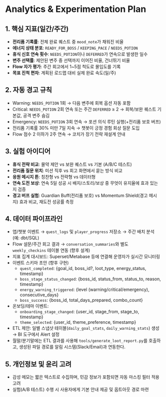 # Analytics & Experimentation Plan

## 1. 핵심 지표(일간/주간)
- **전리품 기록률**: 전체 완료 퀘스트 중 `mood_note`가 채워진 비율
- **에너지 상태 분포**: `READY_FOR_BOSS` / `KEEPING_PACE` / `NEEDS_POTION`
- **휴식 신호 연속 횟수**: `NEEDS_POTION`이나 `DEFERRED`가 연속으로 발생한 일수
- **변주 선택률**: 제안된 변주 중 선택까지 이어진 비율, 건너뛰기 비율
- **Flow 자가 평가**: 주간 회고에서 1~5점 척도로 몰입도를 기록
- **목표 진척 편차**: 계획된 로드맵 대비 실제 완료 속도(일/주)

## 2. 자동 경고 규칙
- Warning: `NEEDS_POTION` 1회 → 다음 변주에 회복 옵션 자동 포함
- Critical: `NEEDS_POTION` 2회 연속 또는 주간 `DEFERRED` ≥ 2 → 회복/보완 퀘스트 기본값, 공격 변주 숨김
- Emergency: `NEEDS_POTION` 3회 연속 → 포션 의식 루틴 실행(+전리품 보호 버프)
- 전리품 기록률 30% 미만 7일 지속 → 챗봇이 긍정 경험 회상 질문 도입
- Flow 점수 2 이하가 2주 연속 → 코치가 장기 전략 재설계 안내

## 3. 실험 아이디어
- **휴식 전략 비교**: 물약 제안 vs 보완 퀘스트 vs 기본 (A/B/C 테스트)
- **전리품 질문 위치**: 미션 직후 vs 회고 화면에서 묻는 방식 비교
- **응원 메시지 톤**: 칭찬형 vs 전략형 vs 데이터형
- **연속 도전 보상**: 연속 5일 성공 시 배지/스토리/보상 중 무엇이 유지율에 효과 있는지 검증
- **경고 버프 실험**: Guardian Buff(전리품 보호) vs Momentum Shield(경고 메시지) 효과 비교, 재도전 성공률 측정

## 4. 데이터 파이프라인
- 앱/챗봇 이벤트 → `quest_logs` 및 `player_progress` 저장소 → 주간 배치 분석 (예: dbt/SQL)
- Flow 설문/주간 회고 결과 → `conversation_summaries`와 별도 `weekly_checkins` 테이블 연동 (향후 설계)
- 지표 집계 대시보드: Superset/Metabase 등에 연결해 운영자가 실시간 모니터링
- 이벤트 스키마 초안 (향후 구현)
  - `quest_completed`: {goal_id, boss_id?, loot_type, energy_status, timestamp}
  - `boss_stage_status_changed`: {boss_id, status_from, status_to, reason, timestamp}
  - `energy_warning_triggered`: {level (warning/critical/emergency), consecutive_days}
  - `boss_success`: {boss_id, total_days_prepared, combo_count}
- 온보딩/테마 이벤트:
  - `onboarding_stage_changed`: {user_id, stage_from, stage_to, timestamp}
  - `theme_selected`: {user_id, theme_preference, timestamp}
- ETL 제안: 일별 스냅샷 테이블(`daily_goal_stats`, `daily_warning_stats`) 생성 → BI 도구에서 Alert 설정
- 월말/분기말에는 ETL 결과를 사용해 `tools/generate_loot_report.py`를 호출하고, 생성된 파일 경로를 알림 시스템(Slack/Email)과 연동한다.

## 5. 개인정보 및 윤리 고려
- 감성 메모는 짧은 텍스트로 수집하며, 민감 정보가 포함되면 자동 마스킹 필터 적용 고려
- 실험(A/B 테스트) 수행 시 사용자에게 기본 안내 제공 및 옵트아웃 경로 마련
